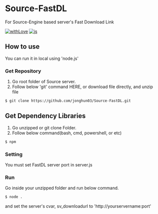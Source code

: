# Source-FastDL
For Source-Engine based server's Fast Download Link

[![withLove](https://forthebadge.com/images/badges/built-with-love.svg)](https://api.arie.kr) [![js](https://forthebadge.com/images/badges/made-with-javascript.svg)](https://www.javascript.com)

## How to use
You can run it in local using 'node.js'

### Get Repository

1. Go root folder of Source server.
2. Follow below 'git' command HERE, or download file directly, and unzip file 

```bash
$ git clone https://github.com/jonghun03/Source-FastDL.git
```

## Get Dependency Libraries

1. Go unzipped or git clone Folder.
2. Follow below command(bash, cmd, powershell, or etc)

```bash
$ npm
```

### Setting

You must set FastDL server port in server.js

### Run

Go inside your unzipped folder and run below command.

```bash
$ node .
```

and set the server's cvar, sv_downloadurl to 'http://yourservername:port'
